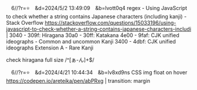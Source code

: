 
　6//?r=⭐　&d=2024/5/2 13:49:09　&b=lvott0q4
regex - Using JavaScript to check whether a string contains Japanese characters (including kanji) - Stack Overflow
https://stackoverflow.com/questions/15033196/using-javascript-to-check-whether-a-string-contains-japanese-characters-includi
|
3040 - 309f: Hiragana
30a0 - 30ff: Katakana
4e00 - 9faf: CJK unified ideographs - Common and uncommon Kanji
3400 - 4dbf: CJK unified ideographs Extension A - Rare Kanji

check hiragana full size /^[ぁ-ん]+$/

　6//?r=⭐　&d=2024/4/21 10:44:34　&b=lv8xd9ns
CSS img float on hover
https://codepen.io/areteika/pen/abPRxg
|
transition: margin
